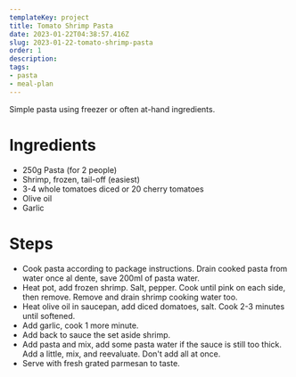 ```yaml
---
templateKey: project
title: Tomato Shrimp Pasta
date: 2023-01-22T04:38:57.416Z
slug: 2023-01-22-tomato-shrimp-pasta
order: 1
description:
tags:
- pasta
- meal-plan
---
```


Simple pasta using freezer or often at-hand ingredients.

# Ingredients

- 250g Pasta (for 2 people)
- Shrimp, frozen, tail-off (easiest)
- 3-4 whole tomatoes diced or 20 cherry tomatoes
- Olive oil
- Garlic

# Steps

- Cook pasta according to package instructions. Drain cooked pasta from water once al dente, save 200ml of pasta water.
- Heat pot, add frozen shrimp. Salt, pepper. Cook until pink on each side, then remove. Remove and drain shrimp cooking water too.
- Heat olive oil in saucepan, add diced domatoes, salt. Cook 2-3 minutes until softened.
- Add garlic, cook 1 more minute.
- Add back to sauce the set aside shrimp.
- Add pasta and mix, add some pasta water if the sauce is still too thick. Add a little, mix, and reevaluate. Don't add all at once.
- Serve with fresh grated parmesan to taste.

